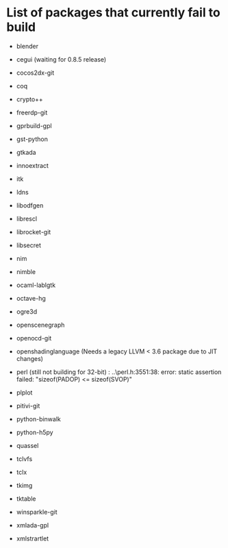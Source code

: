 List of packages that currently fail to build
=============================================

- blender

- cegui (waiting for 0.8.5 release)

- cocos2dx-git

- coq

- crypto++

- freerdp-git

- gprbuild-gpl

- gst-python

- gtkada

- innoextract

- itk

- ldns

- libodfgen

- librescl

- librocket-git

- libsecret

- nim

- nimble

- ocaml-lablgtk

- octave-hg

- ogre3d

- openscenegraph

- openocd-git

- openshadinglanguage (Needs a legacy LLVM < 3.6 package due to JIT changes)

- perl (still not building for 32-bit) : ..\perl.h:3551:38: error: static assertion failed: "sizeof(PADOP) <= sizeof(SVOP)"

- plplot

- pitivi-git

- python-binwalk

- python-h5py

- quassel

- tclvfs

- tclx

- tkimg

- tktable

- winsparkle-git

- xmlada-gpl

- xmlstrartlet
